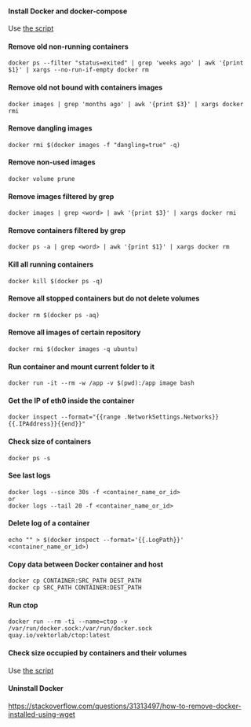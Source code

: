 
#### Install Docker and docker-compose
Use [the script](https://github.com/vitaliykobrin/useful-scripts/blob/master/scripts/install-docker.sh)


#### Remove old non-running containers
```
docker ps --filter "status=exited" | grep 'weeks ago' | awk '{print $1}' | xargs --no-run-if-empty docker rm  
```

#### Remove old not bound with containers images
```
docker images | grep 'months ago' | awk '{print $3}' | xargs docker rmi
```

#### Remove dangling images
```
docker rmi $(docker images -f "dangling=true" -q)  
```

#### Remove non-used images
```
docker volume prune
```

#### Remove images filtered by grep
```
docker images | grep <word> | awk '{print $3}' | xargs docker rmi
```

#### Remove containers filtered by grep
```
docker ps -a | grep <word> | awk '{print $1}' | xargs docker rm
```

#### Kill all running containers
```
docker kill $(docker ps -q)
```

#### Remove all stopped containers but do not delete volumes
```
docker rm $(docker ps -aq)
```

#### Remove all images of certain repository
```
docker rmi $(docker images -q ubuntu)
```

#### Run container and mount current folder to it
```
docker run -it --rm -w /app -v $(pwd):/app image bash
```

#### Get the IP of eth0 inside the container
```
docker inspect --format="{{range .NetworkSettings.Networks}}{{.IPAddress}}{{end}}"
```

#### Check size of containers
```
docker ps -s
```

#### See last logs
```
docker logs --since 30s -f <container_name_or_id>
or
docker logs --tail 20 -f <container_name_or_id>
```

#### Delete log of a container
```
echo "" > $(docker inspect --format='{{.LogPath}}' <container_name_or_id>)
```

#### Copy data between Docker container and host
```
docker cp CONTAINER:SRC_PATH DEST_PATH
docker cp SRC_PATH CONTAINER:DEST_PATH
```

#### Run ctop
```
docker run --rm -ti --name=ctop -v /var/run/docker.sock:/var/run/docker.sock quay.io/vektorlab/ctop:latest
```

#### Check size occupied by containers and their volumes
Use [the script](https://github.com/vitaliykobrin/useful-scripts/blob/master/scripts/docker-size.sh)

#### Uninstall Docker
https://stackoverflow.com/questions/31313497/how-to-remove-docker-installed-using-wget  
